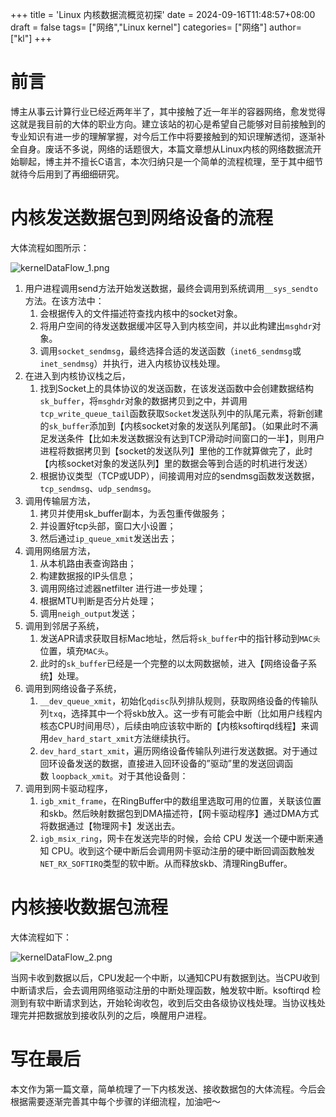 +++
title = 'Linux 内核数据流概览初探'
date = 2024-09-16T11:48:57+08:00
draft = false
tags= ["网络","Linux kernel"]
categories= ["网络"]
author= ["kl"]
+++
# 前言

博主从事云计算行业已经近两年半了，其中接触了近一年半的容器网络，愈发觉得这就是我目前的大体的职业方向。建立该站的初心是希望自己能够对目前接触到的专业知识有进一步的理解掌握，对今后工作中将要接触到的知识理解透彻，逐渐补全自身。废话不多说，网络的话题很大，本篇文章想从Linux内核的网络数据流开始聊起，博主并不擅长C语言，本次归纳只是一个简单的流程梳理，至于其中细节就待今后用到了再细细研究。

# 内核发送数据包到网络设备的流程

大体流程如图所示：

![kernelDataFlow_1.png](/img/kernelDataFlow_1.png)

1. 用户进程调用send方法开始发送数据，最终会调用到系统调用`__sys_sendto` 方法。在该方法中：
    1. 会根据传入的文件描述符查找内核中的socket对象。
    2. 将用户空间的待发送数据缓冲区导入到内核空间，并以此构建出`msghdr`对象。
    3. 调用`socket_sendmsg`，最终选择合适的发送函数（`inet6_sendmsg`或`inet_sendmsg`）并执行，进入内核协议栈处理。
2. 在进入到内核协议栈之后，
    1. 找到Socket上的具体协议的发送函数，在该发送函数中会创建数据结构`sk_buffer`，将`msghdr`对象的数据拷贝到之中，并调用`tcp_write_queue_tail`函数获取`Socket`发送队列中的队尾元素，将新创建的`sk_buffer`添加到【内核socket对象的发送队列尾部】。（如果此时不满足发送条件【比如未发送数据没有达到TCP滑动时间窗口的一半】，则用户进程将数据拷贝到【socket的发送队列】里他的工作就算做完了，此时【内核socket对象的发送队列】里的数据会等到合适的时机进行发送）
    2. 根据协议类型（TCP或UDP），间接调用对应的sendmsg函数发送数据，`tcp_sendmsg`、`udp_sendmsg`。
3. 调用传输层方法，
    1. 拷贝并使用sk_buffer副本，为丢包重传做服务；
    2. 并设置好tcp头部，窗口大小设置；
    3. 然后通过`ip_queue_xmit`发送出去；
4. 调用网络层方法，
    1. 从本机路由表查询路由；
    2. 构建数据报的IP头信息；
    3. 调用网络过滤器netfilter 进行进一步处理；
    4. 根据MTU判断是否分片处理；
    5. 调用`neigh_output`发送；
5. 调用到邻居子系统，
    1. 发送APR请求获取目标Mac地址，然后将`sk_buffer`中的指针移动到`MAC头`位置，填充`MAC头`。
    2. 此时的`sk_buffer`已经是一个完整的以太网数据帧，进入【网络设备子系统】处理。
6. 调用到网络设备子系统，
    1. `__dev_queue_xmit`，初始化`qdisc`队列排队规则，获取网络设备的传输队列`txq`，选择其中一个将skb放入。这一步有可能会中断（比如用户线程内核态CPU时间用尽），后续由响应该软中断的【内核ksoftirqd线程】来调用`dev_hard_start_xmit`方法继续执行。
    2. `dev_hard_start_xmit`，遍历网络设备传输队列进行发送数据。对于通过回环设备发送的数据，直接进入回环设备的”驱动”里的发送回调函数 `loopback_xmit`。对于其他设备则：
7. 调用到网卡驱动程序，
    1. `igb_xmit_frame`，在RingBuffer中的数组里选取可用的位置，关联该位置和skb。然后映射数据包到DMA描述符，【网卡驱动程序】通过DMA方式将数据通过【物理网卡】发送出去。
    2. `igb_msix_ring`，网卡在发送完毕的时候，会给 CPU 发送一个硬中断来通知 CPU。收到这个硬中断后会调用网卡驱动注册的硬中断回调函数触发`NET_RX_SOFTIRQ`类型的软中断。从而释放skb、清理RingBuffer。

# 内核接收数据包流程

大体流程如下：

![kernelDataFlow_2.png](/img/kernelDataFlow_2.png)

当网卡收到数据以后，CPU发起一个中断，以通知CPU有数据到达。当CPU收到中断请求后，会去调用网络驱动注册的中断处理函数，触发软中断。ksoftirqd 检测到有软中断请求到达，开始轮询收包，收到后交由各级协议栈处理。当协议栈处理完并把数据放到接收队列的之后，唤醒用户进程。

# 写在最后

本文作为第一篇文章，简单梳理了一下内核发送、接收数据包的大体流程。今后会根据需要逐渐完善其中每个步骤的详细流程，加油吧～